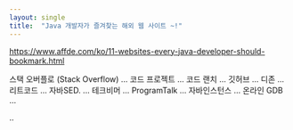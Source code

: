 ```yaml
---
layout: single
title:  "Java 개발자가 즐겨찾는 해외 웹 사이트 ~!"
---
```


https://www.affde.com/ko/11-websites-every-java-developer-should-bookmark.html

스택 오버플로 (Stack Overflow) …
코드 프로젝트 ...
코드 랜치 ...
깃허브 ...
디존 ...
리트코드 ...
자바SED. ...
테크비머 …
ProgramTalk …
자바인스턴스 …
온라인 GDB …

..
